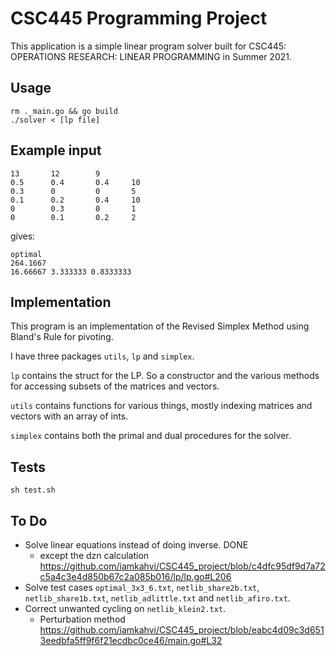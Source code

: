 # CSC445 Programming Project 

This application is a simple linear program solver built for CSC445: OPERATIONS RESEARCH: LINEAR PROGRAMMING in Summer 2021.

## Usage
`rm ._main.go && go build`  
`./solver < [lp file]`

## Example input
```
13       12        9
0.5      0.4       0.4     10
0.3      0         0       5
0.1      0.2       0.4     10
0        0.3       0       1
0        0.1       0.2     2
```
gives: 
```
optimal
264.1667
16.66667 3.333333 0.8333333
```

## Implementation
This program is an implementation of the Revised Simplex Method using Bland's Rule for pivoting.

I have three packages `utils`, `lp` and `simplex`.

`lp` contains the struct for the LP. So a constructor and the various methods for accessing subsets of the matrices and vectors.

`utils` contains functions for various things, mostly indexing matrices and vectors with an array of ints.

`simplex` contains both the primal and dual procedures for the solver.

## Tests
`sh test.sh`

## To Do
- Solve linear equations instead of doing inverse. DONE
    - except the dzn calculation https://github.com/iamkahvi/CSC445_project/blob/c4dfc95df9d7a72c5a4c3e4d850b67c2a085b016/lp/lp.go#L206
- Solve test cases `optimal_3x3_6.txt`, `netlib_share2b.txt`, `netlib_share1b.txt`, `netlib_adlittle.txt` and `netlib_afiro.txt`.
- Correct unwanted cycling on `netlib_klein2.txt`.
    - Perturbation method https://github.com/iamkahvi/CSC445_project/blob/eabc4d09c3d6513eedbfa5ff9f6f21ecdbc0ce46/main.go#L32
